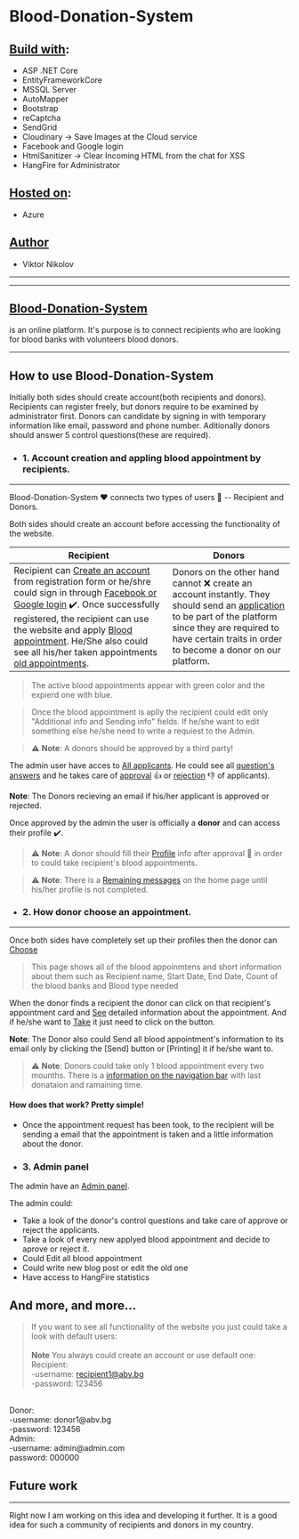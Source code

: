 # Blood-Donation-System

## <u>Build with</u>:
* ASP .NET Core
* EntityFrameworkCore
* MSSQL Server
* AutoMapper
* Bootstrap
* reCaptcha
* SendGrid 
* Cloudinary -> Save Images at the Cloud service
* Facebook and Google login
* HtmlSanitizer -> Clear Incoming HTML from the chat for XSS
* HangFire for Administrator

## <u>Hosted on</u>:
* Azure

## <u>Author</u>
* Viktor Nikolov

---
---

## <b><u>Blood-Donation-System</u></b> 
is an online platform. It's purpose is to connect recipients who are looking for blood banks with volunteers blood donors.

---

## How to use Blood-Donation-System
Initially both sides should create account(both recipients and donors). Recipients can register freely, but donors require to be examined by administrator first. Donors can candidate by signing in with temporary information like email, password and phone number. Aditionally donors should answer 5 control questions(these are required).

* ### 1. Account creation and appling blood appointment by recipients.
---
Blood-Donation-System :heart: connects two types of users  :bust_in_silhouette: -- Recipient and Donors.

Both sides should create an account before accessing the functionality of the website.

Recipient | Donors
--- | ---
Recipient can [Create an account](https://res.cloudinary.com/dvvbab0fs/image/upload/v1629214472/Recipients/README/Recipient_register_qgayn1.jpg) from registration form or he/shre could sign in through [Facebook or Google login](https://res.cloudinary.com/dvvbab0fs/image/upload/v1629214472/Recipients/README/Recipient_login_r4fdiv.jpg) :heavy_check_mark:. Once successfully registered, the recipient can use the website and apply [Blood appointment](https://res.cloudinary.com/dvvbab0fs/image/upload/v1629216481/Recipients/README/Blood_appointment_ijovkp.jpg). He/She also could see all his/her taken appointments [old appointments](https://res.cloudinary.com/dvvbab0fs/image/upload/v1629217304/Recipients/README/RecipientAllApp_uokica.jpg). | Donors on the other hand cannot :x: create an account instantly. They should send an [application](https://res.cloudinary.com/dvvbab0fs/image/upload/v1629214472/Recipients/README/Donor_register_yfafmz.jpg) to be part of the platform since they are required to have certain traits in order to become a donor on our platform. 

>The active blood appointments appear with green color and the expierd one with blue.

>Once the blood appointment is aplly the recipient could edit only "Additional info and Sending info" fields. If he/she want to edit something else he/she need to write a requiest to the Admin.

> :warning: **Note**: A donors should be approved by a third party! 

The admin user have acces to [All applicants](https://res.cloudinary.com/dvvbab0fs/image/upload/v1629214471/Recipients/README/Admin_panel_candidates_approved_message_zwu3sw.jpg). He could see all [question's answers](https://res.cloudinary.com/dvvbab0fs/image/upload/v1629214471/Recipients/README/Admin_panel_candidates_correct_answer_n8jjnn.jpg) and he takes care of [approval](https://res.cloudinary.com/dvvbab0fs/image/upload/v1629214471/Recipients/README/Admin_panel_candidates_approved_lrap8p.jpg) :thumbsup: or [rejection](https://res.cloudinary.com/dvvbab0fs/image/upload/v1629214471/Recipients/README/Admin_panel_candidates_delete_nqtgak.jpg) :thumbsdown: of applicants).

**Note**: The Donors recieving an email if his/her applicant is approved or rejected.

Once approved by the admin the user is officially a **donor** and can access their profile :heavy_check_mark:.

>:warning: **Note**: A donor should fill their [Profile](https://res.cloudinary.com/dvvbab0fs/image/upload/v1629217823/Recipients/README/DonorProfile_gb7hza.jpg) info after approval :bust_in_silhouette: in order to could take recipient's blood appointments.

>:warning: **Note**: There is a [Remaining messages](https://res.cloudinary.com/dvvbab0fs/image/upload/v1629218016/Recipients/README/DonorRemainingMessage_dxpnmu.jpg) on the home page until his/her profile is not completed.

* ### 2. How donor choose an appointment.
---
Once both sides have completely set up their profiles then the donor can [Choose](https://res.cloudinary.com/dvvbab0fs/image/upload/v1629218356/Recipients/README/DonorChooseApp_bdqrvo.jpg)

> This page shows all of the blood appoinmtens and short information about them such as Recipient name, Start Date, End Date, Count of the blood banks and Blood type needed

When the donor finds a recipient the donor can click on that recipient's appointment card and [See](https://res.cloudinary.com/dvvbab0fs/image/upload/v1629218481/Recipients/README/DonorSeeApp1_ghiw5h.jpg) detailed information about the appointment. 
And if he/she want to [Take](https://res.cloudinary.com/dvvbab0fs/image/upload/v1629218561/Recipients/README/DonorSeeApp2_usbtcc.jpg) it just need to click on the button.

**Note**: The Donor also could Send all blood appointment's information to its email only by clicking the [Send] button or [Printing] it if he/she want to.

>:warning: **Note**: Donors could take only 1 blood appointment every two mounths.
There is a [information on the navigation bar](https://res.cloudinary.com/dvvbab0fs/image/upload/v1629219467/Recipients/README/DonordonationInfo_iihhxm.jpg) with last donataion and ramaining time.

#### How does that work? **Pretty simple!**

- Once the appointment request has been took, to the recipient will be sending a email that the appointment is taken and a little information about the donor.


* ### 3. Admin panel
The admin have an [Admin panel](https://res.cloudinary.com/dvvbab0fs/image/upload/v1629214471/Recipients/README/Admin_panel_candidates_approved_message_zwu3sw.jpg).

The admin could:
* Take a look of the donor's control questions and take care of approve or reject the applicants.
* Take a look of every new applyed blood appointment and decide to aprove or reject it.
* Could Edit all blood appointment
* Could write new blog post or edit the old one
* Have access to HangFire statistics


## And more, and more...
> If you want to see all functionality of the website you just could take a look <here> with default users:<br><br>
**Note** You always could create an account or use default one:<br>
Recipient:<br>
-username: recipient1@abv.bg<br>
-password: 123456
<br>
Donor:<br>
-username: donor1@abv.bg<br>
-password: 123456
<br>
Admin:<br>
-username: admin@admin.com<br>
password: 000000

## Future work
---

Right now I am working on this idea and developing it further. It is a good idea for such a community of recipients and donors in my country.